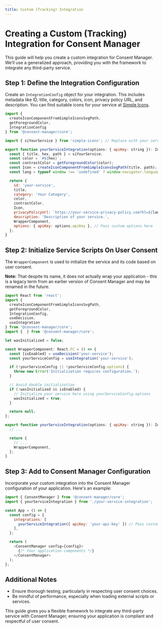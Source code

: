 ```yaml
---
title: Custom (Tracking) Integration
---
```


# Creating a Custom (Tracking) Integration for Consent Manager

This guide will help you create a custom integration for Consent Manager. We’ll use a generalized approach, providing you with the framework to integrate any third-party service.

## Step 1: Define the Integration Configuration

Create an `IntegrationConfig` object for your integration. This includes metadata like ID, title, category, colors, icon, privacy policy URL, and description. You can find suitable icons for your service at [Simple Icons](https://simpleicons.org/).

```javascript
import {
  createIconComponentFromSimpleIconsSvgPath,
  getForegroundColor,
  IntegrationConfig
} from '@consent-manager/core';

import { siYourService } from 'simple-icons'; // Replace with your service's icon

export function yourServiceIntegration(options: { apiKey: string }): IntegrationConfig {
  const { title, hex, path } = siYourService;
  const color = `#${hex}`;
  const contrastColor = getForegroundColor(color);
  const Icon = createIconComponentFromSimpleIconsSvgPath(title, path);
  const lang = typeof window !== 'undefined' ? window.navigator.language : 'en-US';

  return {
    id: 'your-service',
    title,
    category: 'Your Category',
    color,
    contrastColor,
    Icon,
    privacyPolicyUrl: `https://your-service-privacy-policy.com?hl=${lang}`,
    description: 'Description of your service.',
    WrapperComponent,
    options: { apiKey: options.apiKey }, // Pass custom options here
  };
}
```

## Step 2: Initialize Service Scripts On User Consent

The `WrapperComponent` is used to initialize the service and its code based on user consent.

**Note:** That despite its name, it does not actually wrap your application - this is a legacy term from an earlier version of Consent Manager and may be renamed in the future.

```javascript
import React from 'react';
import {
  createIconComponentFromSimpleIconsSvgPath,
  getForegroundColor,
  IntegrationConfig,
  useDecision,
  useIntegration
} from '@consent-manager/core';
import {  } from '@consent-manager/core';

let wasInitialized = false;

const WrapperComponent: React.FC = () => {
  const [isEnabled] = useDecision('your-service');
  const yourServiceConfig = useIntegration('your-service');

  if (!yourServiceConfig || !yourServiceConfig.options) {
    throw new Error('Initialization requires configuration.');
  }

  // Avoid double initialization
  if (!wasInitialized && isEnabled) {
    // Initialize your service here using yourServiceConfig.options
    wasInitialized = true;
  }

  return null;
};

export function yourServiceIntegration(options: { apiKey: string }): IntegrationConfig {
  // ...

  return {
    // ...
    WrapperComponent,
  };
}
```

## Step 3: Add to Consent Manager Configuration

Incorporate your custom integration into the Consent Manager configuration of your application. Here's an example:

```javascript
import { ConsentManager } from '@consent-manager/core';
import { yourServiceIntegration } from './your-service-integration';

const App = () => {
  const config = {
    integrations: [
      yourServiceIntegration({ apiKey: 'your-api-key' }) // Pass custom options here
    ],
  };

  return (
    <ConsentManager config={config}>
      {/* Your application components */}
    </ConsentManager>
  );
};
```

## Additional Notes

- Ensure thorough testing, particularly in respecting user consent choices.
- Be mindful of performance, especially when loading external scripts or services.

This guide gives you a flexible framework to integrate any third-party service with Consent Manager, ensuring your application is compliant and respectful of user consent.
